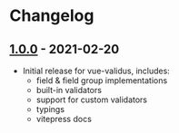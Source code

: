 # Changelog

## [1.0.0] - 2021-02-20

* Initial release for vue-validus, includes:
  * field & field group implementations
  * built-in validators
  * support for custom validators
  * typings
  * vitepress docs

[1.0.0]: https://github.com/dev-tavern/vue-validus/releases/tag/v1.0.0
